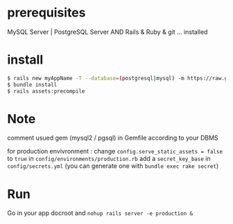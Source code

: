 
# prerequisites

MySQL Server | PostgreSQL Server AND Rails & Ruby & git ... installed

# install

```bash
$ rails new myAppName -T --database=(postgresql|mysql) -m https://raw.githubusercontent.com/k0p0/rails-template/master/full.rb
$ bundle install
$ rails assets:precompile
```

# Note
comment usued gem (mysql2 / pgsql) in Gemfile according to your DBMS

for production envivronment : 
change `config.serve_static_assets = false` to `true` in `config/environments/production.rb`
add a `secret_key_base` in `config/secrets.yml` (you can generate one with `bundle exec rake secret`)

# Run 
Go in your app docroot and `nohup rails server -e production &`
